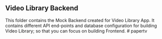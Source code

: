 ## Video Library Backend

This folder contains the Mock Backend created for Video Library App. It contains different API end-points and database configuration for building Video Library; so that you can focus on building Frontend.
#   p a p e r t v  
 